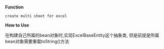 **Function**

    create multi sheet for excel

**How to Use**

   在构建自己所属的bean对象时,实现ExcelBaseEntity这个抽象类, 但是前提是所属bean对象需要重载toString()方法
